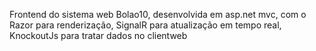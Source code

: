 Frontend do sistema web Bolao10, desenvolvida em asp.net mvc, com o Razor para renderização, SignalR para atualização em tempo real, KnockoutJs  para tratar dados no clientweb
